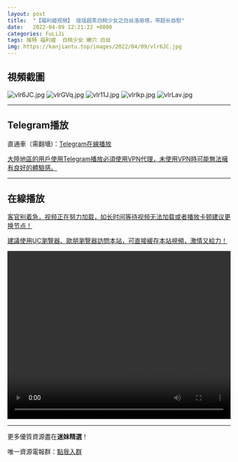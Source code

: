 ```yaml
---
layout: post
title:  "【福利姬视频】 瑶瑶超乖白桃少女之白丝洛丽塔，带超长自慰"
date:   2022-04-09 12:21:22 +0800
categories: FuLiJi
tags: 推特 福利姬  白桃少女 嫩穴 白丝
img: https://kanjiantu.top/images/2022/04/09/vlr6JC.jpg
---
```



## 視頻截圖

![vlr6JC.jpg](https://kanjiantu.top/images/2022/04/09/vlr6JC.jpg)
![vlrGVq.jpg](https://kanjiantu.top/images/2022/04/09/vlrGVq.jpg)
![vlr11J.jpg](https://kanjiantu.top/images/2022/04/09/vlr11J.jpg)
![vlrlkp.jpg](https://kanjiantu.top/images/2022/04/09/vlrlkp.jpg)
![vlrLav.jpg](https://kanjiantu.top/images/2022/04/09/vlrLav.jpg)

* * *
## Telegram播放

直通車（需翻墻)：[Telegram在線播放](https://t.me/mimeijingxuan/557)

<u>大陸地區的用戶使用Telegram播放必須使用VPN代理，未使用VPN時可能無法擁有良好的體驗感。</u> 
* * *
## 在線播放
<u>客官别着急，视频正在努力加载，如长时间等待视频无法加载或者播放卡顿建议更换节点！</u>

<u>建議使用UC瀏覽器、歐朋瀏覽器訪問本站，可直接緩存本站視頻，激情又給力！</u>
<center><video src="https://cdn.publer.io/uploads/videos/624d716ddb27973fa7fa5fdc/65fc6384806646d6a47bd31d4cdb4de5.mp4" width="100%" height="380px" controls="controls"></video></center>

* * *
更多優質資源盡在**迷妹精選**！

唯一資源電報群：[點我入群](https://t.me/mimeijingxuan)


